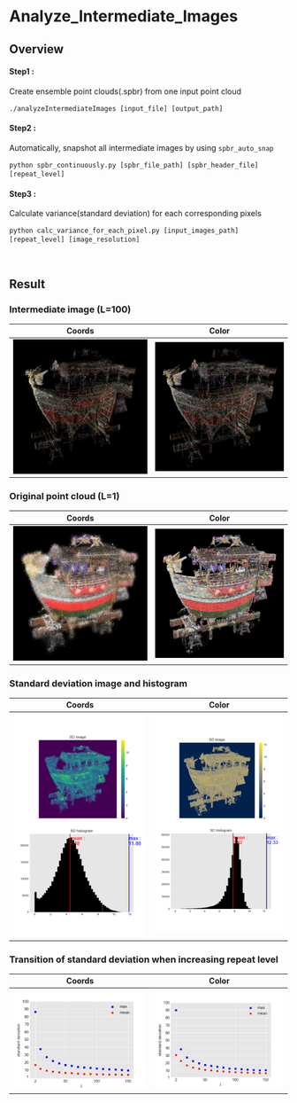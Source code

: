 # Analyze_Intermediate_Images

## Overview
#### Step1 :
Create ensemble point clouds(.spbr) from one input point cloud
```
./analyzeIntermediateImages [input_file] [output_path]
```

#### Step2 :
Automatically, snapshot all intermediate images by using `spbr_auto_snap`
```
python spbr_continuously.py [spbr_file_path] [spbr_header_file] [repeat_level]
```

#### Step3 :
Calculate variance(standard deviation) for each corresponding pixels
```
python calc_variance_for_each_pixel.py [input_images_path] [repeat_level] [image_resolution]
```

<br>

## Result
### Intermediate image (L=100)
|Coords|Color|
|:-:|:-:|
|![](assets/coords_ensemble.bmp)|![](assets/color_ensemble.bmp)|


### Original point cloud (L=1)
|Coords|Color|
|:-:|:-:|
|![](assets/coords_LR1.bmp)|![](assets/color_LR1.bmp)|

### Standard deviation image and histogram
|Coords|Color|
|:-:|:-:|
|![](assets/coords_figure.png)|![](assets/color_figure.png)|

### Transition of standard deviation when increasing repeat level
|Coords|Color|
|:-:|:-:|
|![](assets/coords_SD_mean_max.png)|![](assets/color_SD_mean_max.png)|

